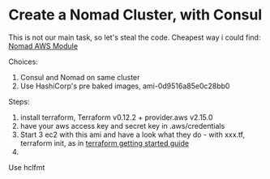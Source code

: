 # Create a Nomad Cluster, with Consul

This is not our main task, so let's steal the code. Cheapest way i could find: [Nomad AWS Module](https://github.com/hashicorp/terraform-aws-nomad/blob/master/README.md#deploy-nomad-and-consul-in-the-same-cluster)

Choices:
1. Consul and Nomad on same cluster
1. Use HashiCorp's pre baked images, ami-0d9516a85e0c28bb0


Steps:
1. install terraform, Terraform v0.12.2 + provider.aws v2.15.0
2. have your aws access key and secret key in .aws/credentials
1. Start 3 ec2 with this ami and have a look what they do - with xxx.tf, 
terraform init, as in [terraform getting started guide](https://learn.hashicorp.com/terraform/getting-started/build.html)
3. 


Use  hclfmt
